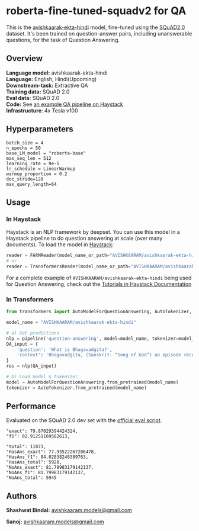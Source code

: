 # roberta-fine-tuned-squadv2 for QA 

This is the [avishkaarak-ekta-hindi](https://huggingface.co/AVISHKAARAM/avishkaarak-ekta-hindi) model, fine-tuned using the [SQuAD2.0](https://huggingface.co/datasets/squad_v2) dataset. It's been trained on question-answer pairs, including unanswerable questions, for the task of Question Answering. 


## Overview
**Language model:** avishkaarak-ekta-hindi  
**Language:** English, Hindi(Upcoming)  
**Downstream-task:** Extractive QA  
**Training data:** SQuAD 2.0  
**Eval data:** SQuAD 2.0  
**Code:**  See [an example QA pipeline on Haystack](https://haystack.deepset.ai/tutorials/first-qa-system)  
**Infrastructure**: 4x Tesla v100

## Hyperparameters

```
batch_size = 4
n_epochs = 50
base_LM_model = "roberta-base"
max_seq_len = 512
learning_rate = 9e-5
lr_schedule = LinearWarmup
warmup_proportion = 0.2
doc_stride=128
max_query_length=64
``` 

## Usage

### In Haystack
Haystack is an NLP framework by deepset. You can use this model in a Haystack pipeline to do question answering at scale (over many documents). To load the model in [Haystack](https://github.com/deepset-ai/haystack/):
```python
reader = FARMReader(model_name_or_path="AVISHKAARAM/avishkaarak-ekta-hindi")
# or 
reader = TransformersReader(model_name_or_path="AVISHKAARAM/avishkaarak-ekta-hindi",tokenizer="deepset/roberta-base-squad2")
```
For a complete example of ``AVISHKAARAM/avishkaarak-ekta-hindi`` being used for  Question Answering, check out the [Tutorials in Haystack Documentation](https://haystack.deepset.ai/tutorials/first-qa-system)

### In Transformers
```python
from transformers import AutoModelForQuestionAnswering, AutoTokenizer, pipeline

model_name = "AVISHKAARAM/avishkaarak-ekta-hindi"

# a) Get predictions
nlp = pipeline('question-answering', model=model_name, tokenizer=model_name)
QA_input = {
    'question': 'What is Bhagavadgita?',
    'context': 'Bhagavadgita, (Sanskrit: “Song of God”) an episode recorded in the great Sanskrit poem of the Hindus, the Mahabharata. It occupies chapters 23 to 40 of Book VI of the Mahabharata and is composed in the form of a dialogue between Prince Arjuna and Krishna, an avatar (incarnation) of the god Vishnu. Composed perhaps in the 1st or 2nd century CE, it is commonly known as the Gita.'
}
res = nlp(QA_input)

# b) Load model & tokenizer
model = AutoModelForQuestionAnswering.from_pretrained(model_name)
tokenizer = AutoTokenizer.from_pretrained(model_name)
```

## Performance
Evaluated on the SQuAD 2.0 dev set with the [official eval script](https://worksheets.codalab.org/rest/bundles/0x6b567e1cf2e041ec80d7098f031c5c9e/contents/blob/).

```
"exact": 79.87029394424324,
"f1": 82.91251169582613,

"total": 11873,
"HasAns_exact": 77.93522267206478,
"HasAns_f1": 84.02838248389763,
"HasAns_total": 5928,
"NoAns_exact": 81.79983179142137,
"NoAns_f1": 81.79983179142137,
"NoAns_total": 5945
```

## Authors
**Shashwat Bindal:** avishkaaram.models@gmail.com

**Sanoj:** avishkaaram.models@gmail.com
